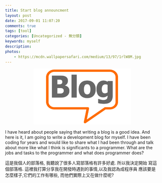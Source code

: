 ```yaml
---
title: Start blog announcment
layout: post
date: 2017-09-01 11:07:20
comments: true
tags: [tool]
categories: [Uncategorized - 無分類]
keywords: myself
description: 
photos:
	- https://mcdn.wallpapersafari.com/medium/13/97/1rlW8M.jpg
---
```


<p align="center">
  <img alt="blog-img" src="./_images/blog_pic.png" width="319" height="181" />
</p>

I have heard about people saying that writing a blog is a good idea. And 
here is it, I am going to write a development blog for myself. I have been 
coding for years and would like to share what I had been through and talk 
about more like what I think is significants to a programmer. What are the 
jobs and tasks to the programmer and what does programmer does?

這是我個人的部落格, 我聽說了很多人寫部落格有許多好處. 所以我決定開始
寫這個部落格. 這裡我打算分享我在開發時遇到的事情,以及我認為成程序員
應該要是怎麼樣子,它們的工作有哪些, 而他們實際上又在做什麼呢?
